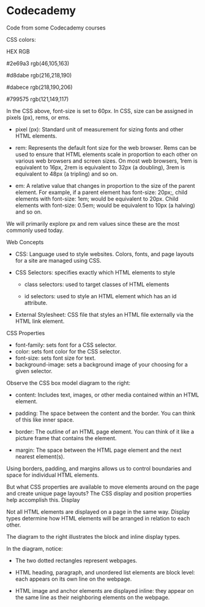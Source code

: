 # Codecademy
Code from some Codecademy courses

CSS colors:

HEX 	    RGB

\#2e69a3 	rgb(46,105,163)

\#d8dabe 	rgb(216,218,190)

\#dabece 	rgb(218,190,206)

\#799575 	rgb(121,149,117)

In the CSS above, font-size is set to 60px. In CSS, size can be assigned in pixels (px), rems, or ems.

- pixel (px): Standard unit of measurement for sizing fonts and other HTML elements.

- rem: Represents the default font size for the web browser. Rems can be used to ensure that HTML elements scale in proportion to each other on various web browsers and screen sizes. On most web browsers, 1rem is equivalent to 16px, 2rem is equivalent to 32px (a doubling), 3rem is equivalent to 48px (a tripling) and so on.

- em: A relative value that changes in proportion to the size of the parent element. For example, if a parent element has font-size: 20px;, child elements with font-size: 1em; would be equivalent to 20px. Child elements with font-size: 0.5em; would be equivalent to 10px (a halving) and so on.

We will primarily explore px and rem values since these are the most commonly used today. 


Web Concepts

- CSS: Language used to style websites. Colors, fonts, and page layouts for a site are managed using CSS.

- CSS Selectors: specifies exactly which HTML elements to style

  - class selectors: used to target classes of HTML elements

  - id selectors: used to style an HTML element which has an id attribute.

- External Stylesheet: CSS file that styles an HTML file externally via the HTML link element.

CSS Properties

- font-family: sets font for a CSS selector.
- color: sets font color for the CSS selector.
- font-size: sets font size for text.
- background-image: sets a background image of your choosing for a given selector.


Observe the CSS box model diagram to the right:

- content: Includes text, images, or other media contained within an HTML element.

- padding: The space between the content and the border. You can think of this like inner space.

- border: The outline of an HTML page element. You can think of it like a picture frame that contains the element.

- margin: The space between the HTML page element and the next nearest element(s).


Using borders, padding, and margins allows us to control boundaries and space for individual HTML elements.

But what CSS properties are available to move elements around on the page and create unique page layouts? The CSS display and position properties help accomplish this.
Display

Not all HTML elements are displayed on a page in the same way. Display types determine how HTML elements will be arranged in relation to each other.

The diagram to the right illustrates the block and inline display types.

In the diagram, notice:

- The two dotted rectangles represent webpages.

- HTML heading, paragraph, and unordered list elements are block level: each appears on its own line on the webpage.

- HTML image and anchor elements are displayed inline: they appear on the same line as their neighboring elements on the webpage.
